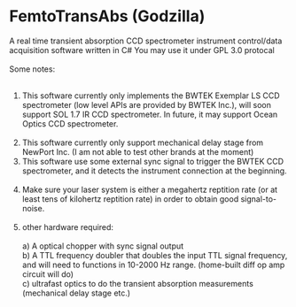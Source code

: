 # FemtoTransAbs (Godzilla)
A real time transient absorption CCD spectrometer instrument control/data acquisition software written in C#
You may use it under GPL 3.0 protocal
<br> </br>
Some notes:<br> </br>
1) This software currently only implements the BWTEK Exemplar LS CCD spectrometer (low level APIs are provided by BWTEK Inc.), will soon support SOL 1.7 IR CCD spectrometer. In future, it may support Ocean Optics CCD spectrometer. <br> </br>
2) This software currently only support mechanical delay stage from NewPort Inc. (I am not able to test other brands at the moment)<br> 
3) This software use some external sync signal to trigger the BWTEK CCD spectrometer, and it detects the instrument connection at the beginning.<br> </br>
4) Make sure your laser system is either a megahertz reptition rate (or at least tens of kilohertz reptition rate) in order to obtain good signal-to-noise.<br> </br>
5) other hardware required: <br>  
   a) A optical chopper with sync signal output<br>
   b) A TTL frequency doubler that doubles the input TTL signal frequency, and will need to functions in 10-2000 Hz range. (home-built diff op amp circuit will do)<br>
   c) ultrafast optics to do the transient absorption measurements (mechanical delay stage etc.)<br>
